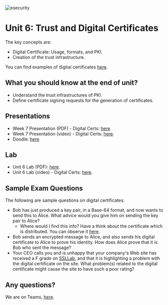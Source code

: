 ![esecurity](https://raw.githubusercontent.com/billbuchanan/esecurity/master/z_associated/esecurity_graphics.jpg)

# Unit 6: Trust and Digital Certificates

The key concepts are:

* Digital Certificate: Usage, formats, and PKI.
* Creation of the trust infrastructure.

You can find examples of digital certificates [here](https://asecuritysite.com/digitalcert/).

## What you should know at the end of unit?

* Understand the trust infrastructures of PKI.
* Define certificate signing requests for the generation of certificates.

## Presentations

* Week 7 Presentation (PDF) - Digital Certs: [here](https://asecuritysite.com/public/chapter06_digital_cert.pdf).
* Week 7 Presentation (video) - Digital Certs: [here](https://youtu.be/AVp_QNfK38A).
* Doodle: [here](https://youtu.be/k1sCVNg3mho)

## Lab

* Unit 6 Lab (PDF): [here](https://github.com/billbuchanan/appliedcrypto/tree/master/unit06_trust_dig_cert/lab).
* Unit 6 Lab (video) - Digital Certs: [here](https://www.youtube.com/watch?v=-uNQFv0GTZc).

## Sample Exam Questions

The following are sample questions on digital certificates:

* Bob has just produced a key pair, in a Base-64 format, and now wants to send this to Alice. What advice would you give him on sending the key pair to Alice?
  * Where would I find this info? Have a think about the certificate which is distributed. You can observe it [here](https://www.youtube.com/watch?v=GLOObdTy5uY).
* Bob sends an encrypted message to Alice, and also sends his digital certificate to Alice to prove his identity. How does Alice prove that it is Bob who sent the message?
* Your CEO calls you and is unhappy that your company's Web site has received a F grade on [SSLLab](https://www.ssllabs.com/ssltest/), and that it is highlighting a problem with the digital certificate on the site. What problem(s) related to the digital certificate might cause the site to have such a poor rating?

## Any questions?

We are on Teams, [here](https://teams.microsoft.com/l/team/19%3ae4651d3846ed4a02ab6284eba8a37836%40thread.tacv2/conversations?groupId=d5c028ee-0450-4370-a9c5-48014fce2ca6&tenantId=99e0dc58-9c4b-4820-8617-04c386c254c6).


